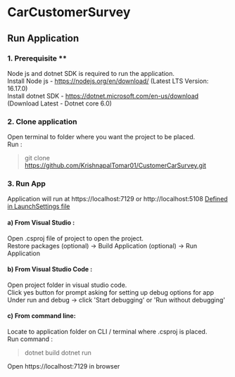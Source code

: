 # CarCustomerSurvey

## Run Application

### 1. Prerequisite **

Node js and dotnet SDK is required to run the application.  
Install Node js - https://nodejs.org/en/download/ (Latest LTS Version: 16.17.0)  
Install dotnet SDK - https://dotnet.microsoft.com/en-us/download (Download Latest - Dotnet core 6.0)

### 2. Clone application
Open terminal to folder where you want the project to be placed.  
Run : 
> git clone https://github.com/KrishnapalTomar01/CustomerCarSurvey.git

### 3. Run App

Application will run at https://localhost:7129 or http://localhost:5108 [Defined in LaunchSettings file](properties/launchSettings.json)

#### a) From Visual Studio : 
Open .csproj file of project to open the project.   
Restore packages (optional) -> Build Application (optional) -> Run Application 


#### b) From Visual Studio Code : 
Open project folder in visual studio code.  
Click yes button for prompt asking for setting up debug options for app  
Under run and debug -> click 'Start debugging' or 'Run without debugging'

#### c) From command line:
Locate to application folder on CLI / terminal where .csproj is placed.   
Run command :
> dotnet build 
> dotnet run

Open https://localhost:7129 in browser








